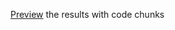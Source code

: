 [Preview](https://github.com/ejeej/ImmuneSpace_SDY984/blob/main/OlgaMironenko/ImmunoSpace_SDY984.md) the results with code chunks
